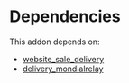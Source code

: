 # Dependencies

This addon depends on:

- [website_sale_delivery](../../odoo-bringout-oca-ocb-website_sale_delivery)
- [delivery_mondialrelay](../../odoo-bringout-oca-ocb-delivery_mondialrelay)
